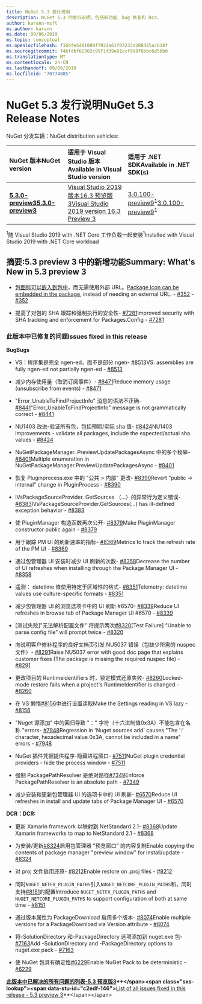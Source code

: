 ```yaml
---
title: NuGet 5.3 发行说明
description: NuGet 5.3 的发行说明，包括新功能、bug 修复和 Dcr。
author: karann-msft
ms.author: karann
ms.date: 09/06/2019
ms.topic: conceptual
ms.openlocfilehash: f16bfe5481009f7924a61f03233d288d25ac618f
ms.sourcegitcommit: f4bfdbf62302c95f1f39e81ccf998f8bbc6d56b0
ms.translationtype: MT
ms.contentlocale: zh-CN
ms.lasthandoff: 09/06/2019
ms.locfileid: "70774085"
---
```

# <a name="nuget-53-release-notes"></a><span data-ttu-id="c2edf-103">NuGet 5.3 发行说明</span><span class="sxs-lookup"><span data-stu-id="c2edf-103">NuGet 5.3 Release Notes</span></span>

<span data-ttu-id="c2edf-104">NuGet 分发车辆：</span><span class="sxs-lookup"><span data-stu-id="c2edf-104">NuGet distribution vehicles:</span></span>

| <span data-ttu-id="c2edf-105">NuGet 版本</span><span class="sxs-lookup"><span data-stu-id="c2edf-105">NuGet version</span></span> | <span data-ttu-id="c2edf-106">适用于 Visual Studio 版本</span><span class="sxs-lookup"><span data-stu-id="c2edf-106">Available in Visual Studio version</span></span>| <span data-ttu-id="c2edf-107">适用于 .NET SDK</span><span class="sxs-lookup"><span data-stu-id="c2edf-107">Available in .NET SDK(s)</span></span>|
|:---|:---|:---|
| [<span data-ttu-id="c2edf-108">**5.3.0-preview3**</span><span class="sxs-lookup"><span data-stu-id="c2edf-108">**5.3.0-preview3**</span></span>](https://nuget.org/downloads) | [<span data-ttu-id="c2edf-109">Visual Studio 2019 版本16.3 预览版3</span><span class="sxs-lookup"><span data-stu-id="c2edf-109">Visual Studio 2019 version 16.3 Preview 3</span></span>](https://visualstudio.microsoft.com/vs/preview/) | <span data-ttu-id="c2edf-110">[3.0.100-preview9](https://dotnet.microsoft.com/download/dotnet-core/3.0)<sup>1</sup></span><span class="sxs-lookup"><span data-stu-id="c2edf-110">[3.0.100-preview9](https://dotnet.microsoft.com/download/dotnet-core/3.0)<sup>1</sup></span></span> |

<span data-ttu-id="c2edf-111"><sup>1</sup>随 Visual Studio 2019 with .NET Core 工作负载一起安装</span><span class="sxs-lookup"><span data-stu-id="c2edf-111"><sup>1</sup>Installed with Visual Studio 2019 with .NET Core workload</span></span>

## <a name="summary-whats-new-in-53-preview-3"></a><span data-ttu-id="c2edf-112">摘要:5.3 preview 3 中的新增功能</span><span class="sxs-lookup"><span data-stu-id="c2edf-112">Summary: What's New in 5.3 preview 3</span></span>

* <span data-ttu-id="c2edf-113">[包图标可以嵌入到包中](../reference/msbuild-targets.md#packing-an-icon-image-file)，而无需使用外部 URL。</span><span class="sxs-lookup"><span data-stu-id="c2edf-113">[Package Icon can be embedded in the package](../reference/msbuild-targets.md#packing-an-icon-image-file), instead of needing an external URL.</span></span><span data-ttu-id="c2edf-114"> - [#352](https://github.com/NuGet/Home/issues/352)</span><span class="sxs-lookup"><span data-stu-id="c2edf-114"> - [#352](https://github.com/NuGet/Home/issues/352)</span></span>

* <span data-ttu-id="c2edf-115">提高了对包的 SHA 跟踪和强制执行的安全性- [#7281](https://github.com/NuGet/Home/issues/7281)</span><span class="sxs-lookup"><span data-stu-id="c2edf-115">Improved security with SHA tracking and enforcement for Packages.Config - [#7281](https://github.com/NuGet/Home/issues/7281)</span></span>

### <a name="issues-fixed-in-this-release"></a><span data-ttu-id="c2edf-116">此版本中已修复的问题</span><span class="sxs-lookup"><span data-stu-id="c2edf-116">Issues fixed in this release</span></span>

<span data-ttu-id="c2edf-117">**Bug**</span><span class="sxs-lookup"><span data-stu-id="c2edf-117">**Bugs**</span></span>

* <span data-ttu-id="c2edf-118">VS：程序集是完全 ngen-ed，而不是部分 ngen- [#8513](https://github.com/NuGet/Home/issues/8513)</span><span class="sxs-lookup"><span data-stu-id="c2edf-118">VS: assemblies are fully ngen-ed not partially ngen-ed - [#8513](https://github.com/NuGet/Home/issues/8513)</span></span>

* <span data-ttu-id="c2edf-119">减少内存使用量（取消订阅事件）- [#8471](https://github.com/NuGet/Home/issues/8471)</span><span class="sxs-lookup"><span data-stu-id="c2edf-119">Reduce memory usage (unsubscribe from events) - [#8471](https://github.com/NuGet/Home/issues/8471)</span></span>

* <span data-ttu-id="c2edf-120">"Error_UnableToFindProjectInfo" 消息的语法不正确- [#8441](https://github.com/NuGet/Home/issues/8441)</span><span class="sxs-lookup"><span data-stu-id="c2edf-120">"Error_UnableToFindProjectInfo" message is not grammatically correct - [#8441](https://github.com/NuGet/Home/issues/8441)</span></span>

* <span data-ttu-id="c2edf-121">NU1403 改进-验证所有包，包括预期/实际 sha 值- [#8424](https://github.com/NuGet/Home/issues/8424)</span><span class="sxs-lookup"><span data-stu-id="c2edf-121">NU1403 improvements - validate all packages, include the expected/actual sha values - [#8424](https://github.com/NuGet/Home/issues/8424)</span></span>

* <span data-ttu-id="c2edf-122">NuGetPackageManager. PreviewUpdatePackagesAsync 中的多个枚举- [#8401](https://github.com/NuGet/Home/issues/8401)</span><span class="sxs-lookup"><span data-stu-id="c2edf-122">Multiple enumeration in NuGetPackageManager.PreviewUpdatePackagesAsync - [#8401](https://github.com/NuGet/Home/issues/8401)</span></span>

* <span data-ttu-id="c2edf-123">恢复 Pluginprocess.exe 中的 "公共 > 内部" 更改- [#8390](https://github.com/NuGet/Home/issues/8390)</span><span class="sxs-lookup"><span data-stu-id="c2edf-123">Revert "public -> internal" change in PluginProcess - [#8390](https://github.com/NuGet/Home/issues/8390)</span></span>

* <span data-ttu-id="c2edf-124">IVsPackageSourceProvider. GetSources （...）的异常行为定义错误- [#8383](https://github.com/NuGet/Home/issues/8383)</span><span class="sxs-lookup"><span data-stu-id="c2edf-124">IVsPackageSourceProvider.GetSources(…) has ill-defined exception behavior - [#8383](https://github.com/NuGet/Home/issues/8383)</span></span>

* <span data-ttu-id="c2edf-125">使 PluginManager 构造函数再次公开- [#8379](https://github.com/NuGet/Home/issues/8379)</span><span class="sxs-lookup"><span data-stu-id="c2edf-125">Make PluginManager constructor public again - [#8379](https://github.com/NuGet/Home/issues/8379)</span></span>

* <span data-ttu-id="c2edf-126">用于跟踪 PM UI 的刷新速率的指标- [#8369](https://github.com/NuGet/Home/issues/8369)</span><span class="sxs-lookup"><span data-stu-id="c2edf-126">Metrics to track the refresh rate of the PM UI - [#8369](https://github.com/NuGet/Home/issues/8369)</span></span>

* <span data-ttu-id="c2edf-127">通过包管理器 UI 安装时减少 UI 刷新的次数- [#8358](https://github.com/NuGet/Home/issues/8358)</span><span class="sxs-lookup"><span data-stu-id="c2edf-127">Decrease the number of UI refreshes when installing through the Package Manager UI - [#8358](https://github.com/NuGet/Home/issues/8358)</span></span>

* <span data-ttu-id="c2edf-128">遥测： datetime 值使用特定于区域性的格式- [#8351](https://github.com/NuGet/Home/issues/8351)</span><span class="sxs-lookup"><span data-stu-id="c2edf-128">Telemetry:  datetime values use culture-specific formats - [#8351](https://github.com/NuGet/Home/issues/8351)</span></span>

* <span data-ttu-id="c2edf-129">减少包管理器 UI 的浏览选项卡中的 UI 刷新 #6570- [#8339](https://github.com/NuGet/Home/issues/8339)</span><span class="sxs-lookup"><span data-stu-id="c2edf-129">Reduce UI refreshes in browse tab of Package Manager UI #6570 - [#8339](https://github.com/NuGet/Home/issues/8339)</span></span>

* <span data-ttu-id="c2edf-130">[测试失败]"无法解析配置文件" 将提示两次[#8320](https://github.com/NuGet/Home/issues/8320)</span><span class="sxs-lookup"><span data-stu-id="c2edf-130">[Test Failure] “Unable to parse config file” will prompt twice - [#8320](https://github.com/NuGet/Home/issues/8320)</span></span>

* <span data-ttu-id="c2edf-131">向说明客户修补程序的良好文档页引发 NU5037 错误（包缺少所需的 nuspec 文件）- [#8291](https://github.com/NuGet/Home/issues/8291)</span><span class="sxs-lookup"><span data-stu-id="c2edf-131">Raise NU5037 error with good doc page that explains customer fixes (The package is missing the required nuspec file) - [#8291](https://github.com/NuGet/Home/issues/8291)</span></span>

* <span data-ttu-id="c2edf-132">更改项目的 Runtimeidentifiers 时，锁定模式还原失败- [#8260](https://github.com/NuGet/Home/issues/8260)</span><span class="sxs-lookup"><span data-stu-id="c2edf-132">Locked-mode restore fails when a project's RuntimeIdentifier is changed - [#8260](https://github.com/NuGet/Home/issues/8260)</span></span>

* <span data-ttu-id="c2edf-133">在 VS 懒惰[#8156](https://github.com/NuGet/Home/issues/8156)中进行设置读取</span><span class="sxs-lookup"><span data-stu-id="c2edf-133">Make the Settings reading in VS lazy - [#8156](https://github.com/NuGet/Home/issues/8156)</span></span>

* <span data-ttu-id="c2edf-134">"Nuget 源添加" 中的回归导致 "：" 字符（十六进制值0x3A）不能包含在名称 "errors- [#7948](https://github.com/NuGet/Home/issues/7948)</span><span class="sxs-lookup"><span data-stu-id="c2edf-134">Regression in 'Nuget sources add' causes "The ':' character, hexadecimal value 0x3A, cannot be included in a name" errors - [#7948](https://github.com/NuGet/Home/issues/7948)</span></span>

* <span data-ttu-id="c2edf-135">NuGet 插件凭据提供程序-隐藏进程窗口- [#7511](https://github.com/NuGet/Home/issues/7511)</span><span class="sxs-lookup"><span data-stu-id="c2edf-135">NuGet plugin credential providers - hide the process window - [#7511](https://github.com/NuGet/Home/issues/7511)</span></span>

* <span data-ttu-id="c2edf-136">强制 PackagePathResolver 是绝对路径[#7349](https://github.com/NuGet/Home/issues/7349)</span><span class="sxs-lookup"><span data-stu-id="c2edf-136">Enforce PackagePathResolver is an absolute path - [#7349](https://github.com/NuGet/Home/issues/7349)</span></span>

* <span data-ttu-id="c2edf-137">减少安装和更新包管理器 UI 的选项卡中的 UI 刷新- [#6570](https://github.com/NuGet/Home/issues/6570)</span><span class="sxs-lookup"><span data-stu-id="c2edf-137">Reduce UI refreshes in install and update tabs of Package Manager UI - [#6570](https://github.com/NuGet/Home/issues/6570)</span></span>

<span data-ttu-id="c2edf-138">**DCR：**</span><span class="sxs-lookup"><span data-stu-id="c2edf-138">**DCR:**</span></span>

* <span data-ttu-id="c2edf-139">更新 Xamarin framework 以映射到 NetStandard 2.1- [#8368](https://github.com/NuGet/Home/issues/8368)</span><span class="sxs-lookup"><span data-stu-id="c2edf-139">Update Xamarin frameworks to map to NetStandard 2.1 - [#8368](https://github.com/NuGet/Home/issues/8368)</span></span>

* <span data-ttu-id="c2edf-140">为安装/更新[#8324](https://github.com/NuGet/Home/issues/8324)启用包管理器 "预览窗口" 的内容复制</span><span class="sxs-lookup"><span data-stu-id="c2edf-140">Enable copying the contents of package manager "preview window" for install/update - [#8324](https://github.com/NuGet/Home/issues/8324)</span></span>

* <span data-ttu-id="c2edf-141">对 proj 文件启用还原- [#8212](https://github.com/NuGet/Home/issues/8212)</span><span class="sxs-lookup"><span data-stu-id="c2edf-141">Enable restore on .proj files - [#8212](https://github.com/NuGet/Home/issues/8212)</span></span>

* <span data-ttu-id="c2edf-142">同时`NUGET_NETFX_PLUGIN_PATHS`引入`NUGET_NETCORE_PLUGIN_PATHS`和，同时支持[#8151](https://github.com/NuGet/Home/issues/8151)的配置</span><span class="sxs-lookup"><span data-stu-id="c2edf-142">Introduce `NUGET_NETFX_PLUGIN_PATHS` and `NUGET_NETCORE_PLUGIN_PATHS` to support configuration of both at same time - [#8151](https://github.com/NuGet/Home/issues/8151)</span></span>

* <span data-ttu-id="c2edf-143">通过版本属性为 PackageDownload 启用多个版本- [#8074](https://github.com/NuGet/Home/issues/8074)</span><span class="sxs-lookup"><span data-stu-id="c2edf-143">Enable multiple versions for a PackageDownload via Version attribute - [#8074](https://github.com/NuGet/Home/issues/8074)</span></span>

* <span data-ttu-id="c2edf-144">将-SolutionDirectory 和-PackageDirectory 选项添加到 nuget.exe 包- [#7163](https://github.com/NuGet/Home/issues/7163)</span><span class="sxs-lookup"><span data-stu-id="c2edf-144">Add -SolutionDirectory and -PackageDirectory options to nuget.exe pack - [#7163](https://github.com/NuGet/Home/issues/7163)</span></span>

* <span data-ttu-id="c2edf-145">使 NuGet 包具有确定性[#6229](https://github.com/NuGet/Home/issues/6229)</span><span class="sxs-lookup"><span data-stu-id="c2edf-145">Enable NuGet Pack to be deterministic - [#6229](https://github.com/NuGet/Home/issues/6229)</span></span>

<span data-ttu-id="c2edf-146">**[此版本中已解决的所有问题的列表-5.3 预览版3](https://github.com/nuget/home/issues?q=is%3Aissue+is%3Aclosed+milestone%3A%225.3")**</span><span class="sxs-lookup"><span data-stu-id="c2edf-146">**[List of all issues fixed in this release - 5.3 preview 3](https://github.com/nuget/home/issues?q=is%3Aissue+is%3Aclosed+milestone%3A%225.3")**</span></span>
